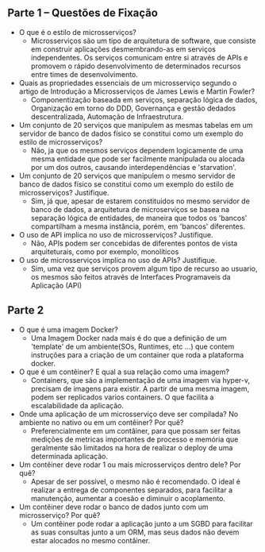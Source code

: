 ## Parte 1 – Questões de Fixação
- O que é o estilo de microsserviços?
  - Microsserviços são um tipo de arquitetura de software, que consiste em construir aplicações desmembrando-as em serviços independentes. Os serviços comunicam entre si através de APIs e promovem o rápido desenvolvimento de determinados recursos entre times de desenvolvimento.
- Quais as propriedades essenciais de um microsserviço segundo o artigo de Introdução a Microsserviços de James Lewis e Martin Fowler?
  - Componentização baseada em serviços, separação lógica de dados, Organização em torno do DDD, Governança e gestão dedados descentralizada, Automação de Infraestrutura.
- Um conjunto de 20 serviços que manipulem as mesmas tabelas em um servidor de banco de dados físico se constitui como um exemplo do estilo de microsserviços?
  - Não, ja que os mesmos serviços dependem logicamente de uma mesma entidade que pode ser facilmente manipulada ou alocada por um dos outros, causando interdependências e 'starvation'.
- Um conjunto de 20 serviços que manipulem o mesmo servidor de banco de dados físico se constitui como um exemplo do estilo de microsserviços? Justifique.
  - Sim, já que, apesar de estarem constituidos no mesmo servidor de banco de dados, a arquitetura de microserviços se basea na separação lógica de entidades, de maneira que todos os 'bancos' compartilham a mesma instância, porém, em 'bancos' diferentes.
- O uso de API implica no uso de microsserviços? Justifique.
  - Não, APIs podem ser concebidas de diferentes pontos de vista arquiteturais, como por exemplo, monolíticos
- O uso de microsserviços implica no uso de APIs? Justifique.
  - Sim, uma vez que serviços provem algum tipo de recurso ao usuario, os mesmos são feitos através de Interfaces Programaveis da Aplicação (API)
## Parte 2
- O que é uma imagem Docker?
  - Uma Imagem Docker nada mais é do que a definição de um 'template' de um ambiente(SOs, Runtimes, etc ...) que contem instruções para a criação de um container que roda a plataforma docker.
- O que é um contêiner? E qual a sua relação como uma imagem?
  - Containers, que são a implementação de uma imagem via hyper-v, precisam de imagens para existir. A partir de uma mesma imagem, podem ser replicados varios containers. O que facilita a escalabilidade da aplicação.
- Onde uma aplicação de um microsserviço deve ser compilada? No ambiente no nativo ou em um contêiner? Por quê?
  - Preferencialmente em um contâiner, para que possam ser feitas medições de metricas importantes de processo e memória que geralmente são limitados na hora de realizar o deploy de uma determinada aplicação.
- Um contêiner deve rodar 1 ou mais microsserviços dentro dele? Por quê?
  - Apesar de ser possível, o mesmo não é recomendado. O ideal é realizar a entrega de componentes separados, para facilitar a manutenção, aumentar a coesão e diminuir o acoplamento.
- Um contêiner deve rodar o banco de dados junto com um microsserviço? Por quê?
  - Um contêiner pode rodar a aplicação junto a um SGBD para facilitar as suas consultas junto a um ORM, mas seus dados não devem estar alocados no mesmo contâiner.
